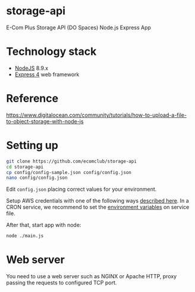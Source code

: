 # storage-api
E-Com Plus Storage API (DO Spaces) Node.js Express App

# Technology stack
+ [NodeJS](https://nodejs.org/en/) 8.9.x
+ [Express 4](http://expressjs.com/) web framework

# Reference
https://www.digitalocean.com/community/tutorials/how-to-upload-a-file-to-object-storage-with-node-js

# Setting up
```bash
git clone https://github.com/ecomclub/storage-api
cd storage-api
cp config/config-sample.json config/config.json
nano config/config.json
```

Edit `config.json` placing correct values for your environment.

Setup AWS credentials with one of the following ways
[described here](https://docs.aws.amazon.com/sdk-for-javascript/v2/developer-guide/setting-credentials-node.html).
In a CRON service, we recommend to set the
[environment variables](https://docs.aws.amazon.com/sdk-for-javascript/v2/developer-guide/loading-node-credentials-environment.html)
on service file.

After that, start app with node:

```bash
node ./main.js
```

# Web server
You need to use a web server such as NGINX or Apache HTTP,
proxy passing the requests to configured TCP port.
